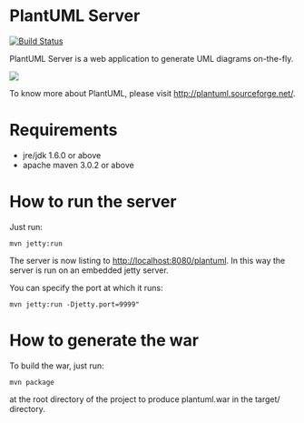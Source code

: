PlantUML Server 
===============
[![Build Status](https://travis-ci.org/plantuml/plantuml-server.png?branch=master)](https://travis-ci.org/plantuml/plantuml-server)

PlantUML Server is a web application to generate UML diagrams on-the-fly.

![](https://raw.githubusercontent.com/ftomassetti/plantuml-server/readme/screenshots/screenshot.png)
 
To know more about PlantUML, please visit http://plantuml.sourceforge.net/.

Requirements
============

 * jre/jdk 1.6.0 or above
 * apache maven 3.0.2 or above

How to run the server
=====================

Just run:

```
mvn jetty:run
```

The server is now listing to [http://localhost:8080/plantuml](http://localhost:8080/plantuml).
In this way the server is run on an embedded jetty server. 

You can specify the port at which it runs:

```
mvn jetty:run -Djetty.port=9999"
```

How to generate the war
=======================

To build the war, just run:

```
mvn package
```

at the root directory of the project to produce plantuml.war in the target/ directory.
